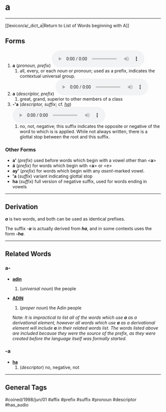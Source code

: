 # a 
---
[[lexicon/a/_dict_a|Return to List of Words beginning with A]]

## Forms
1. **a** (_pronoun, prefix_) ![listen](../../audio/01-adob/mp3/a.mp3)
	1. all, every, or each _noun_ or _pronoun_; used as a prefix, indicates the contextual universal group.
2. **a** (_descriptor, prefix_) ![listen](../../audio/01-adob/mp3/a.mp3)
	1. great, grand, superior to other members of a class
3. **-'a** (_descriptor, suffix_; cf. *[ha](../h/ha.md)*) ![listen](../../audio/01-adob/mp3/a.mp3)
	1. no, not, negative; this suffix indicates the opposite or negative of the word to which is is applied. While not always written, there is a glottal stop between the root and this suffix.

### Other Forms

- **a'** (_prefix_) used before words which begin with a vowel other than \<**a**\>
- **á** (_prefix_) for words which begin with \<**a**\> or \<e\>
- **ay'** (_prefix_) for words which begin with any _asent_-marked vowel.
- **'a** (_suffix_) variant indicating glottal stop
- **ha** (_suffix_) full version of negative suffix, used for words ending in vowels

---
## Derivation

**_a_** is two words, and both can be used as identical prefixes.

The suffix -**_a_** is actually derived from **_ha_**, and in some contexts uses the form **_-ha_**.

---
## Related Words

### a-
- **[adin](adin.md)**
	1. (_universal noun_) the people
- **[ADIN](adin.md)**
	1. (_proper noun_) the Adin people
	
	Note: _It is impractical to list all of the words which use **a** as a derivational element, however all words which use **a** as a derivational element will include **a** in their related words list. The words listed above are included because they were the source of the prefix, as they were created before the language itself was formally started._

### -a
- **[ha](../h/ha.md)**
	1. (_descriptor_) no, negative, not

---
## General Tags

#coined/1998/jun/01 #affix #prefix #suffix #pronoun #descriptor #has_audio 